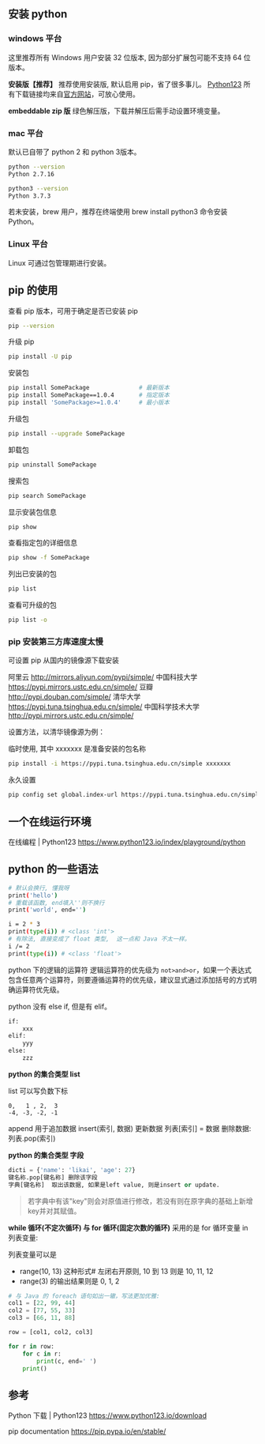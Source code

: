 ## 安装 python

### windows 平台

这里推荐所有 Windows 用户安装 32 位版本, 因为部分扩展包可能不支持 64 位版本。

**安装版【推荐】**
推荐使用安装版, 默认启用 pip，省了很多事儿。
[Python123](https://www.python123.io/download) 所有下载链接均来自[官方网站](https://www.python.org/downloads/)，可放心使用。

**embeddable zip 版**
绿色解压版，下载并解压后需手动设置环境变量。

### mac 平台

默认已自带了 python 2 和 python 3版本。

```sh
python --version
Python 2.7.16
```

```sh
python3 --version
Python 3.7.3
```

若未安装，brew 用户，推荐在终端使用 brew install python3 命令安装 Python。

### Linux 平台

Linux 可通过包管理期进行安装。

## pip 的使用

查看 pip 版本，可用于确定是否已安装 pip

```sh
pip --version
```

升级 pip

```sh
pip install -U pip
```

安装包

```sh
pip install SomePackage              # 最新版本
pip install SomePackage==1.0.4       # 指定版本
pip install 'SomePackage>=1.0.4'     # 最小版本
```

升级包

```sh
pip install --upgrade SomePackage
```

卸载包

```sh
pip uninstall SomePackage
```

搜索包

```sh
pip search SomePackage
```

显示安装包信息

```sh
pip show
```

查看指定包的详细信息

```sh
pip show -f SomePackage
```

列出已安装的包

```sh
pip list
```

查看可升级的包

```sh
pip list -o
```

### pip 安装第三方库速度太慢

可设置 pip 从国内的镜像源下载安装

阿里云 <http://mirrors.aliyun.com/pypi/simple/>
中国科技大学 <https://pypi.mirrors.ustc.edu.cn/simple/>
豆瓣 <http://pypi.douban.com/simple/>
清华大学 <https://pypi.tuna.tsinghua.edu.cn/simple/>
中国科学技术大学 <http://pypi.mirrors.ustc.edu.cn/simple/>

设置方法，以清华镜像源为例：

临时使用, 其中 xxxxxxx 是准备安装的包名称

```sh
pip install -i https://pypi.tuna.tsinghua.edu.cn/simple xxxxxxx
```

永久设置

```sh
pip config set global.index-url https://pypi.tuna.tsinghua.edu.cn/simple
```

## 一个在线运行环境

在线编程 | Python123
https://www.python123.io/index/playground/python

## python 的一些语法

```sh
# 默认会换行, 懂我呀
print('hello')
# 重载该函数, end填入''则不换行
print('world', end='')

i = 2 * 3
print(type(i)) # <class 'int'>
# 有除法, 直接变成了 float 类型,  这一点和 Java 不太一样。
i /= 2
print(type(i)) # <class 'float'>
```

python 下的逻辑的运算符
逻辑运算符的优先级为 `not>and>or`，如果一个表达式包含任意两个运算符，则要遵循运算符的优先级，建议显式通过添加括号的方式明确运算符优先级。

python 没有 else if, 但是有 elif。

```sh
if:
    xxx
elif:
    yyy
else:
    zzz
```

**python 的集合类型 list**

list 可以写负数下标

```text
0,   1 , 2,  3
-4, -3, -2, -1
```

append 用于追加数据
insert(索引, 数据)
更新数据 列表[索引] = 数据
删除数据: 列表.pop(索引)

**python 的集合类型 字段**

```py
dicti = {'name': 'likai', 'age': 27}
键名称.pop[键名称] 删除该字段
字典[键名称]  取出该数据, 如果是left value, 则是insert or update.
```

> 若字典中有该"key"则会对原值进行修改，若没有则在原字典的基础上新增key并对其赋值。

**while 循环(不定次循环) 与 for 循环(固定次数的循环)**
采用的是 for 循环变量 in 列表变量:

列表变量可以是

* range(10, 13) 这种形式# 左闭右开原则, 10 到 13 则是 10, 11, 12
* range(3) 的输出结果则是 0, 1, 2

```python
# 与 Java 的 foreach 语句如出一辙，写法更加优雅:
col1 = [22, 99, 44]
col2 = [77, 55, 33]
col3 = [66, 11, 88]

row = [col1, col2, col3]

for r in row:
    for c in r:
        print(c, end=' ')
    print()
```

## 参考

Python 下载 | Python123
<https://www.python123.io/download>

pip documentation
<https://pip.pypa.io/en/stable/>
